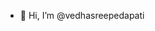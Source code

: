- 👋 Hi, I’m @vedhasreepedapati


<!---
vedhasreepedapati/vedhasreepedapati is a ✨ special ✨ repository because its `README.md` (this file) appears on your GitHub profile.
You can click the Preview link to take a look at your changes.
--->
